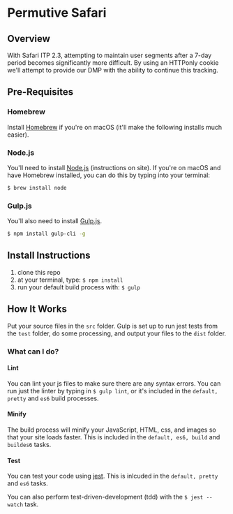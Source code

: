 # Permutive Safari

## Overview

With Safari ITP 2.3, attempting to maintain user segments after a 7-day period becomes significantly more difficult. By using an HTTPonly cookie we'll attempt to provide our DMP with the ability to continue this tracking.

## Pre-Requisites

### Homebrew

Install [Homebrew](https://brew.sh/) if you're on macOS (it'll make the following installs much easier).

### Node.js

You'll need to install [Node.js](https://nodejs.org/en/) (instructions on site). If you're on macOS and have Homebrew installed, you can do this by typing into your terminal:

```bash
$ brew install node
```

### Gulp.js

You'll also need to install [Gulp.js](https://gulpjs.com/).
```bash
$ npm install gulp-cli -g
```

## Install Instructions

1. clone this repo
2. at your terminal, type: `$ npm install`
3. run your default build process with: `$ gulp`

## How It Works

Put your source files in the ```src``` folder. Gulp is set up to run jest tests from the ```test``` folder, do some processing, and output your files to the ```dist``` folder.

### What can I do?

#### Lint

You can lint your js files to make sure there are any syntax errors. You can run just the linter by typing in ```$ gulp lint```, or it's included in the ```default, pretty``` and ```es6``` build processes.

#### Minify

The build process will minify your JavaScript, HTML, css, and images so that your site loads faster. This is included in the ```default, es6, build``` and  ```buildes6``` tasks.

#### Test

You can test your code using [jest](https://jestjs.io). This is inlcuded in the ```default, pretty``` and ```es6``` tasks.

You can also perform test-driven-development (tdd) with the ```$ jest --watch``` task.